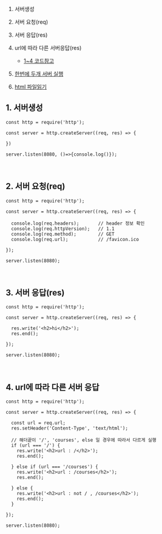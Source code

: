 1. 서버생성
2. 서버 요청(req)
3. 서버 응답(res)
4. url에 따라 다른 서버응답(res)

   - [1~4 코드참고](https://github.com/hyeah0/Node.js/blob/main/03_Server_REST_Cookie_Session_Cluster/01_CreateServer/createServer.js)

5. [한번에 두개 서버 실행](https://github.com/hyeah0/Node.js/blob/main/03_Server_REST_Cookie_Session_Cluster/01_CreateServer/server1-2.js)

6. [html 파일읽기](https://github.com/hyeah0/Node.js/blob/main/03_Server_REST_Cookie_Session_Cluster/01_CreateServer/server2.js)

## 1. 서버생성

```
const http = require('http');

const server = http.createServer((req, res) => {

})

server.listen(8080, ()=>{console.log()});

```

<br>

## 2. 서버 요청(req)

```
const http = require('http');

const server = http.createServer((req, res) => {

  console.log(req.headers);       // header 정보 확인
  console.log(req.httpVersion);   // 1.1
  console.log(req.method);        // GET
  console.log(req.url);           // /favicon.ico

});

server.listen(8080);

```

<br>

## 3. 서버 응답(res)

```
const http = require('http');

const server = http.createServer((req, res) => {

  res.write('<h2>hi</h2>');
  res.end();

});

server.listen(8080);

```

<br>

## 4. url에 따라 다른 서버 응답

```
const http = require('http');

const server = http.createServer((req, res) => {

  const url = req.url;
  res.setHeader('Content-Type', 'text/html');

  // 해더끝이 '/', 'courses', else 일 경우에 따라서 다르게 실행
  if (url === '/') {
    res.write('<h2>url : /</h2>');
    res.end();

  } else if (url === '/courses') {
    res.write('<h2>url : /courses</h2>');
    res.end();

  } else {
    res.write('<h2>url : not / , /courses</h2>');
    res.end();
  }

});

server.listen(8080);

```
